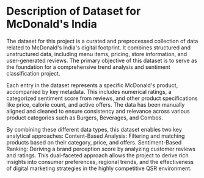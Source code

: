 # Description of Dataset for McDonald's India
The dataset for this project is a curated and preprocessed collection of data related to McDonald's India's digital footprint. It combines structured and unstructured data, including menu items, pricing, store information, and user-generated reviews. The primary objective of this dataset is to serve as the foundation for a comprehensive trend analysis and sentiment classification project.

Each entry in the dataset represents a specific McDonald's product, accompanied by key metadata. This includes numerical ratings, a categorized sentiment score from reviews, and other product specifications like price, calorie count, and active offers. The data has been manually aligned and cleaned to ensure consistency and relevance across various product categories such as Burgers, Beverages, and Combos.

By combining these different data types, this dataset enables two key analytical approaches:
Content-Based Analysis: Filtering and matching products based on their category, price, and offers.
Sentiment-Based Ranking: Deriving a brand perception score by analyzing customer reviews and ratings.
This dual-faceted approach allows the project to derive rich insights into consumer preferences, regional trends, and the effectiveness of digital marketing strategies in the highly competitive QSR environment.
